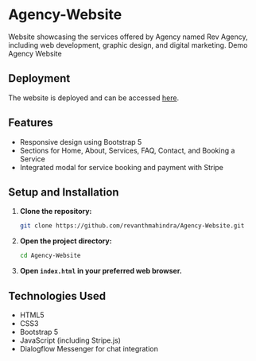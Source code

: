 # Agency-Website

Website showcasing the services offered by Agency named Rev Agency, including web development, graphic design, and digital marketing.
Demo Agency Website

## Deployment
The website is deployed and can be accessed [here](https://revanthmahindra.github.io/Agency-Website/).

## Features
- Responsive design using Bootstrap 5
- Sections for Home, About, Services, FAQ, Contact, and Booking a Service
- Integrated modal for service booking and payment with Stripe

## Setup and Installation

1. **Clone the repository:**

    ```bash
    git clone https://github.com/revanthmahindra/Agency-Website.git
    ```

2. **Open the project directory:**

    ```bash
    cd Agency-Website
    ```

3. **Open `index.html` in your preferred web browser.**

## Technologies Used
- HTML5
- CSS3
- Bootstrap 5
- JavaScript (including Stripe.js)
- Dialogflow Messenger for chat integration

